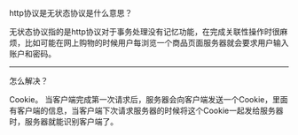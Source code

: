 http协议是无状态协议是什么意思？

无状态协议指的是http协议对于事务处理没有记忆功能，在完成关联性操作时很麻烦，比如可能在网上购物的时候用户每浏览一个商品页面服务器就会要求用户输入账户和密码。

---

怎么解决？

Cookie。
当客户端完成第一次请求后，服务器会向客户端发送一个Cookie，里面有客户端的信息，当客户端下次请求服务器的时候将这个Cookie一起发给服务器时，服务器就能识别客户端了。